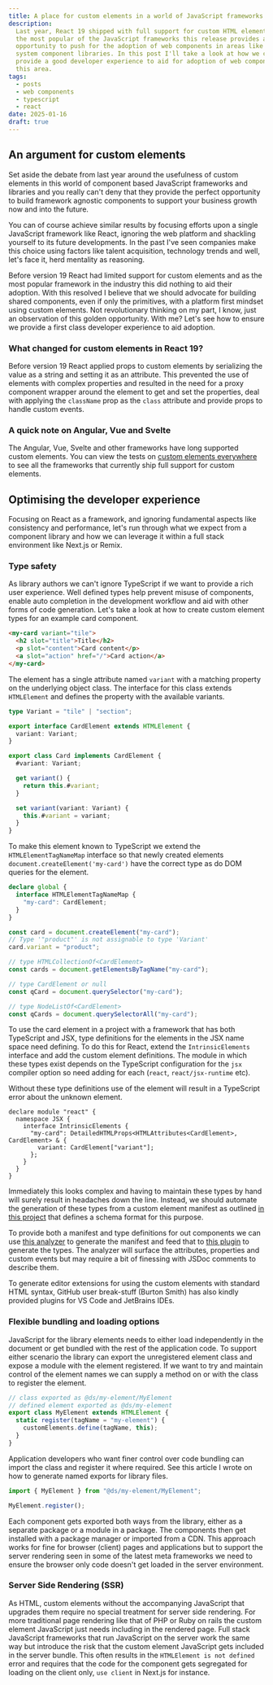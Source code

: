 ```yaml
---
title: A place for custom elements in a world of JavaScript frameworks
description:
  Last year, React 19 shipped with full support for custom HTML elements. Being
  the most popular of the JavaScript frameworks this release provides an
  opportunity to push for the adoption of web components in areas like design
  system component libraries. In this post I'll take a look at how we can
  provide a good developer experience to aid for adoption of web components in
  this area.
tags:
  - posts
  - web components
  - typescript
  - react
date: 2025-01-16
draft: true
---
```


## An argument for custom elements

Set aside the debate from last year around the usefulness of custom elements in
this world of component based JavaScript frameworks and libraries and you really
can't deny that they provide the perfect opportunity to build framework agnostic
components to support your business growth now and into the future.

You can of course achieve similar results by focusing efforts upon a single
JavaScript framework like React, ignoring the web platform and shackling
yourself to its future developments. In the past I've seen companies make this
choice using factors like talent acquisition, technology trends and well, let's
face it, herd mentality as reasoning.

Before version 19 React had limited support for custom elements and as the most
popular framework in the industry this did nothing to aid their adoption. With
this resolved I believe that we should advocate for building shared components,
even if only the primitives, with a platform first mindset using custom
elements. Not revolutionary thinking on my part, I know, just an observation of
this golden opportunity. With me? Let's see how to ensure we provide a first
class developer experience to aid adoption.

### What changed for custom elements in React 19?

Before version 19 React applied props to custom elements by serializing the
value as a string and setting it as an attribute. This prevented the use of
elements with complex properties and resulted in the need for a proxy component
wrapper around the element to get and set the properties, deal with applying the
`className` prop as the `class` attribute and provide props to handle custom
events.

### A quick note on Angular, Vue and Svelte

The Angular, Vue, Svelte and other frameworks have long supported custom
elements. You can view the tests on [custom elements
everywhere][custom-elements-everywhere] to see all the frameworks that currently
ship full support for custom elements.

## Optimising the developer experience

Focusing on React as a framework, and ignoring fundamental aspects like
consistency and performance, let's run through what we expect from a component
library and how we can leverage it within a full stack environment like Next.js
or Remix.

### Type safety

As library authors we can't ignore TypeScript if we want to provide a rich user
experience. Well defined types help prevent misuse of components, enable auto
completion in the development workflow and aid with other forms of code
generation. Let's take a look at how to create custom element types for an
example card component.

```html
<my-card variant="tile">
  <h2 slot="title">Title</h2>
  <p slot="content">Card content</p>
  <a slot="action" href="/">Card action</a>
</my-card>
```

The element has a single attribute named `variant` with a matching property on
the underlying object class. The interface for this class extends `HTMLElement`
and defines the property with the available variants.

```ts
type Variant = "tile" | "section";

export interface CardElement extends HTMLElement {
  variant: Variant;
}

export class Card implements CardElement {
  #variant: Variant;

  get variant() {
    return this.#variant;
  }

  set variant(variant: Variant) {
    this.#variant = variant;
  }
}
```

To make this element known to TypeScript we extend the `HTMLElementTagNameMap`
interface so that newly created elements `document.createElement('my-card')`
have the correct type as do DOM queries for the element.

```ts
declare global {
  interface HTMLElementTagNameMap {
    "my-card": CardElement;
  }
}

const card = document.createElement("my-card");
// Type '"product"' is not assignable to type 'Variant'
card.variant = "product";

// type HTMLCollectionOf<CardElement>
const cards = document.getElementsByTagName("my-card");

// type CardElement or null
const qCard = document.querySelector("my-card");

// type NodeListOf<CardElement>
const qCards = document.querySelectorAll("my-card");
```

To use the card element in a project with a framework that has both TypeScript
and JSX, type definitions for the elements in the JSX name space need defining.
To do this for React, extend the `IntrinsicElements` interface and add the
custom element definitions. The module in which these types exist depends on the
TypeScript configuration for the `jsx` compiler option so need adding for each
(`react`, `react/jsx-runtime` etc).

Without these type definitions use of the element will result in a TypeScript
error about the unknown element.

```tsx
declare module "react" {
  namespace JSX {
    interface IntrinsicElements {
      "my-card": DetailedHTMLProps<HTMLAttributes<CardElement>, CardElement> & {
        variant: CardElement["variant"];
      };
    }
  }
}
```

Immediately this looks complex and having to maintain these types by hand will
surely result in headaches down the line. Instead, we should automate the
generation of these types from a custom element manifest as outlined [in this
project][custom-element-manifest] that defines a schema format for this purpose.

To provide both a manifest and type definitions for out components we can use
[this analyzer][custom-element-analyzer] to generate the manifest and feed that
to [this plugin][cem-plugin] to generate the types. The analyzer will surface
the attributes, properties and custom events but may require a bit of finessing
with JSDoc comments to describe them.

To generate editor extensions for using the custom elements with standard HTML
syntax, GitHub user break-stuff (Burton Smith) has also kindly provided plugins
for VS Code and JetBrains IDEs.

### Flexible bundling and loading options

JavaScript for the library elements needs to either load independently in the
document or get bundled with the rest of the application code. To support either
scenario the library can export the unregistered element class and expose a
module with the element registered. If we want to try and maintain control of
the element names we can supply a method on or with the class to register the
element.

```ts
// class exported as @ds/my-element/MyElement
// defined element exported as @ds/my-element
export class MyElement extends HTMLElement {
  static register(tagName = "my-element") {
    customElements.define(tagName, this);
  }
}
```

Application developers who want finer control over code bundling can import the
class and register it where required. See this article I wrote on how to
generate named exports for library files.

```ts
import { MyElement } from "@ds/my-element/MyElement";

MyElement.register();
```

Each component gets exported both ways from the library, either as a separate
package or a module in a package. The components then get installed with a
package manager or imported from a CDN. This approach works for fine for browser
(client) pages and applications but to support the server rendering seen in some
of the latest meta frameworks we need to ensure the browser only code doesn't
get loaded in the server environment.

### Server Side Rendering (SSR)

As HTML, custom elements without the accompanying JavaScript that upgrades them
require no special treatment for server side rendering. For more traditional
page rendering like that of PHP or Ruby on rails the custom element JavaScript
just needs including in the rendered page. Full stack JavaScript frameworks that
run JavaScript on the server work the same way but introduce the risk that the
custom element JavaScript gets included in the server bundle. This often results
in the `HTMLElement is not defined` error and requires that the code for the
component gets segregated for loading on the client only, `use client` in
Next.js for instance.

[custom-elements-everywhere]: https://custom-elements-everywhere.com/
[custom-element-manifest]:
  https://github.com/webcomponents/custom-elements-manifest
[custom-element-analyzer]: https://github.com/open-wc/custom-elements-manifest
[cem-plugin]:
  https://github.com/break-stuff/cem-tools/tree/main/packages/jsx-integration#readme
